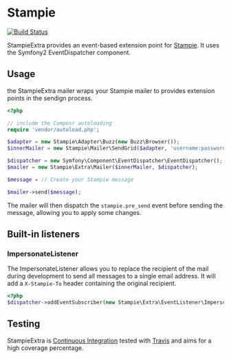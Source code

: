 # Stampie

[![Build Status](https://secure.travis-ci.org/stof/StampieExtra.png)](http://travis-ci.org/stof/StampieExtra)

StampieExtra provides an event-based extension point for [Stampie](https://github.com/henrikbjorn/Stampie).
It uses the Symfony2 EventDispatcher component.

## Usage

the StampieExtra mailer wraps your Stampie mailer to provides extension points
in the sendign process.

``` php
<?php

// include the Composr autoloading
require 'vendor/autoload.php';

$adapter = new Stampie\Adapter\Buzz(new Buzz\Browser());
$innerMailer = new Stampie\Mailer\SendGrid($adapter, 'username:password');

$dispatcher = new Symfony\Component\EventDispatcher\EventDispatcher();
$mailer = new Stampie\Extra\Mailer($innerMailer, $dispatcher);

$message = // Create your Stampie message

$mailer->send($message);
```

The mailer will then dispatch the `stampie.pre_send` event before sending
the message, allowing you to apply some changes.

## Built-in listeners

### ImpersonateListener

The ImpersonateListener allows you to replace the recipient of the mail during
development to send all messages to a single email address. It will add a
`X-Stampie-To` header containing the original recipient.


``` php
<?php
$dispatcher->addEventSubscriber(new Stampie\Extra\EventListener\ImpersonateListener('stof@notk.org'));
```

## Testing

StampieExtra is [Continuous Integration](http://en.wikipedia.org/wiki/Continuous_integration)
tested with [Travis](http://travis-ci.org) and aims for a high coverage percentage.
